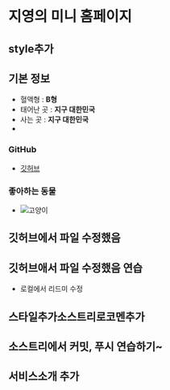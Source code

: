 # 지영의 미니 홈페이지

## style추가

 ## 기본 정보
- 혈액형 : **B형**
- 태어난 곳 : **지구 대한민국**
- 사는 곳 : **지구 대한민국**
- 
### GitHub

- [깃허브](https://github.com/yangji9202)
 

### 좋아하는 동물
-  ![고양이](https://search.pstatic.net/common/?src=http%3A%2F%2Fblogfiles.naver.net%2FMjAyMTA1MjdfMjUy%2FMDAxNjIyMTA4NDM0OTI1.ExoLjc7kIMNs1AGMC_b5uO1dlUvw8yxgcPyz9WX8ZLsg.AXBq1M6qeTnUAj2v9HGhrgB7caqs9AGGQSrNQVQCGrEg.JPEG.aimarjb%2Ffunny_cat-02.jpg&type=sc960_832)


## 깃허브에서 파일 수정했음
## 깃허브애서 파일 수정했음 연습

- 로컬에서 리드미 수정

## 스타일추가소스트리로코멘추가

## 소스트리에서 커밋, 푸시 연습하기~ 


## 서비스소개 추가